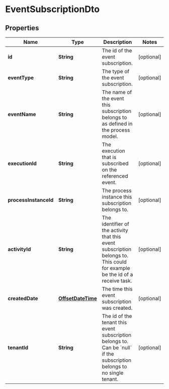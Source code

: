 

# EventSubscriptionDto

## Properties

Name | Type | Description | Notes
------------ | ------------- | ------------- | -------------
**id** | **String** | The id of the event subscription. |  [optional]
**eventType** | **String** | The type of the event subscription. |  [optional]
**eventName** | **String** | The name of the event this subscription belongs to as defined in the process model. |  [optional]
**executionId** | **String** | The execution that is subscribed on the referenced event. |  [optional]
**processInstanceId** | **String** | The process instance this subscription belongs to. |  [optional]
**activityId** | **String** | The identifier of the activity that this event subscription belongs to. This could for example be the id of a receive task. |  [optional]
**createdDate** | [**OffsetDateTime**](OffsetDateTime.md) | The time this event subscription was created. |  [optional]
**tenantId** | **String** | The id of the tenant this event subscription belongs to. Can be &#x60;null&#x60; if the subscription belongs to no single tenant. |  [optional]



